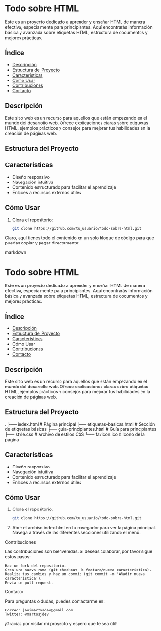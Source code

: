 # Todo sobre HTML

Este es un proyecto dedicado a aprender y enseñar HTML de manera efectiva, especialmente para principiantes. Aquí encontrarás información básica y avanzada sobre etiquetas HTML, estructura de documentos y mejores prácticas.

## Índice

- [Descripción](#descripción)
- [Estructura del Proyecto](#estructura-del-proyecto)
- [Características](#características)
- [Cómo Usar](#cómo-usar)
- [Contribuciones](#contribuciones)
- [Contacto](#contacto)

## Descripción

Este sitio web es un recurso para aquellos que están empezando en el mundo del desarrollo web. Ofrece explicaciones claras sobre etiquetas HTML, ejemplos prácticos y consejos para mejorar tus habilidades en la creación de páginas web.

## Estructura del Proyecto


## Características

- Diseño responsivo
- Navegación intuitiva
- Contenido estructurado para facilitar el aprendizaje
- Enlaces a recursos externos útiles

## Cómo Usar

1. Clona el repositorio:
   ```bash
   git clone https://github.com/tu_usuario/todo-sobre-html.git
Claro, aquí tienes todo el contenido en un solo bloque de código para que puedas copiar y pegar directamente:

markdown

# Todo sobre HTML

Este es un proyecto dedicado a aprender y enseñar HTML de manera efectiva, especialmente para principiantes. Aquí encontrarás información básica y avanzada sobre etiquetas HTML, estructura de documentos y mejores prácticas.

## Índice

- [Descripción](#descripción)
- [Estructura del Proyecto](#estructura-del-proyecto)
- [Características](#características)
- [Cómo Usar](#cómo-usar)
- [Contribuciones](#contribuciones)
- [Contacto](#contacto)

## Descripción

Este sitio web es un recurso para aquellos que están empezando en el mundo del desarrollo web. Ofrece explicaciones claras sobre etiquetas HTML, ejemplos prácticos y consejos para mejorar tus habilidades en la creación de páginas web.

## Estructura del Proyecto

. ├── index.html # Página principal ├── etiquetas-basicas.html # Sección de etiquetas básicas ├── guia-principiantes.html # Guía para principiantes ├── style.css # Archivo de estilos CSS └── favicon.ico # Icono de la página


## Características

- Diseño responsivo
- Navegación intuitiva
- Contenido estructurado para facilitar el aprendizaje
- Enlaces a recursos externos útiles

## Cómo Usar

1. Clona el repositorio:
   ```bash
   git clone https://github.com/tu_usuario/todo-sobre-html.git
2. Abre el archivo index.html en tu navegador para ver la página principal.
    Navega a través de las diferentes secciones utilizando el menú.

Contribuciones

Las contribuciones son bienvenidas. Si deseas colaborar, por favor sigue estos pasos:

    Haz un fork del repositorio.
    Crea una nueva rama (git checkout -b feature/nueva-caracteristica).
    Realiza tus cambios y haz un commit (git commit -m 'Añadir nueva característica').
    Envía un pull request.

Contacto

Para preguntas o dudas, puedes contactarme en:

    Correo: javimartosdev@gmail.com
    Twitter: @martosjdev

¡Gracias por visitar mi proyecto y espero que te sea útil!
